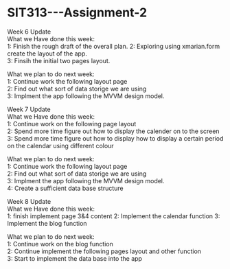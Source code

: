 # SIT313---Assignment-2
Week 6 Update  
What we Have done this week:  
1: Finish the rough draft of the overall plan. 
2: Exploring using xmarian.form create the layout of the app.   
3: Finsih the initial two pages layout.  

What we plan to do next week:  
1: Continue work the following layout page  
2: Find out what sort of data storige we are using  
3: Implment the app  following the MVVM design model.  

Week 7 Update  
What we Have done this week:  
1: Continue work on the following page layout  
2: Spend more time figure out how to display the calender on to the screen 
3: Spend more time figure out how to display how to display a certain period on the calendar using different colour

What we plan to do next week:  
1: Continue work the following layout page  
2: Find out what sort of data storige we are using  
3: Implment the app  following the MVVM design model.  
4: Create a sufficient data base structure  

Week 8 Update  
What we Have done this week:  
1: finish implement page 3&4 content
2: Implement the calendar function
3: Implement the blog function

What we plan to do next week:  
1: Continue work on the blog function  
2: Continue implement the following pages layout and other function  
3: Start to implement the data base into the app


